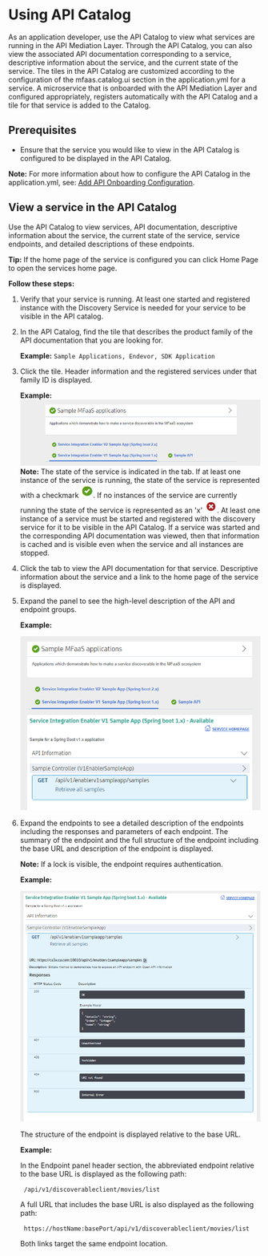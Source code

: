 # Using API Catalog

As an application developer, use the API Catalog to view what services are running in the API Mediation Layer. Through the API Catalog, you can also view the associated API documentation corresponding to a service, descriptive information about the service, and the current state of the service. The tiles in the API Catalog are customized according to the configuration of the mfaas.catalog.ui section in the application.yml for a service. A microservice that is onboarded with the API Mediation Layer and configured appropriately, registers automatically with the API Catalog and a tile for that service is added to the Catalog.

## Prerequisites

* Ensure that the service you would like to view in the API Catalog is configured to be displayed in the API Catalog.

**Note:** For more information about how to configure the API Catalog in the application.yml, see: [Add API Onboarding Configuration](../guides/api-mediation-usingapiml.md).

## View a service in the API Catalog

Use the API Catalog to view services, API documentation, descriptive information about the service, the current state of the service, service endpoints, and detailed descriptions of these endpoints.

**Tip:** If the home page of the service is configured you can click Home Page to open the services home page.

**Follow these steps:**

1. Verify that your service is running. At least one started and registered instance with the Discovery Service is needed for your service to be visible in the API catalog.
2. In the API Catalog, find the tile that describes the product family of the API documentation that you are looking for.

    **Example:** `Sample Applications, Endevor, SDK Application`
3. Click the tile. Header information and the registered services under that family ID is displayed.

    **Example:**
    ![Service Detail Information](../images/api-mediation/service-detail-info.png)
 **Note:** The state of the service is indicated in the tab. If at least one instance of the service is running, the state of the service is represented with a checkmark ![checkmark](../images/api-mediation/green-check.jpg). If no instances of the service are currently running the state of the service is represented as an 'x' ![x](../images/api-mediation/x-graphic.jpg). At least one instance of a service must be started and registered with the discovery service for it to be visible in the API Catalog. If a service was started and the corresponding API documentation was viewed, then that information is cached and is visible even when the service and all instances are stopped.  

4. Click the tab to view the API documentation for that service.
   Descriptive information about the service and a link to the home page of the service is displayed.

5. Expand the panel to see the high-level description of the API and endpoint groups.

    **Example:**

    ![controller detail](../images/api-mediation/cntrlr-detail.png)

6. Expand the endpoints to see a detailed description of the endpoints including the responses and parameters of each endpoint.
   The summary of the endpoint and the full structure of the endpoint including the base URL and description of the endpoint is displayed.

   **Note:** If a lock is visible, the endpoint requires authentication.

   **Example:**
   
   ![endpoint detail](../images/api-mediation/endpoint-detail.png)

   The structure of the endpoint is displayed relative to the base URL.

   **Example:**

   In the Endpoint panel header section, the abbreviated endpoint relative to the base URL is displayed as the following path:
   ```aidl
    /api/v1/discoverableclient/movies/list
   ```
   A full URL that includes the base URL is also displayed as the following path:
   ```aidl
    https://hostName:basePort/api/v1/discoverableclient/movies/list
   ```
   Both links target the same endpoint location.
